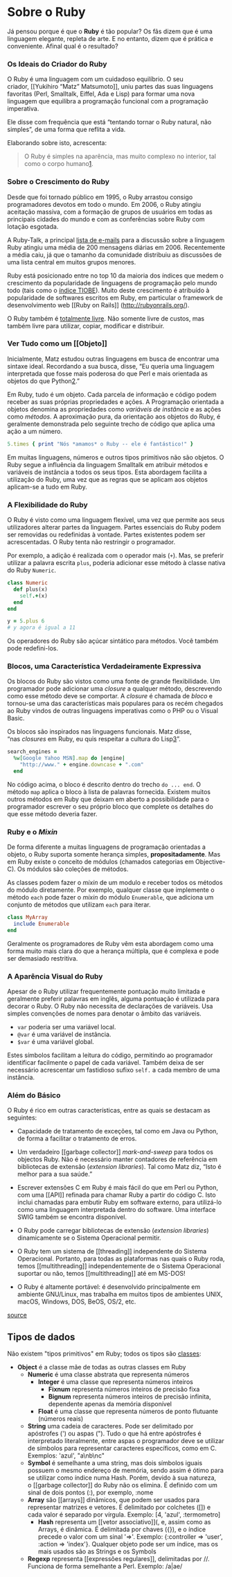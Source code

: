 # Sobre o Ruby

Já pensou porque é que o **Ruby** é tão popular? Os fãs dizem que é uma linguagem elegante, repleta de arte. E no entanto, dizem que é prática e conveniente. Afinal qual é o resultado?

### Os Ideais do Criador do Ruby

O Ruby é uma linguagem com um cuidadoso equilíbrio. O seu criador, [[Yukihiro “Matz” Matsumoto]], uniu partes das suas linguagens favoritas (Perl, Smalltalk, Eiffel, Ada e Lisp) para formar uma nova linguagem que equilibra a programação funcional com a programação imperativa.

Ele disse com frequência que está “tentando tornar o Ruby natural, não simples”, de uma forma que reflita a vida.

Elaborando sobre isto, acrescenta:

> O Ruby é simples na aparência, mas muito complexo no interior, tal como o corpo humano[1](https://www.ruby-lang.org/pt/about/#fn1).

### Sobre o Crescimento do Ruby

Desde que foi tornado público em 1995, o Ruby arrastou consigo programadores devotos em todo o mundo. Em 2006, o Ruby atingiu aceitação massiva, com a formação de grupos de usuários em todas as principais cidades do mundo e com as conferências sobre Ruby com lotação esgotada.

A Ruby-Talk, a principal [lista de e-mails](https://www.ruby-lang.org/pt/community/mailing-lists/) para a discussão sobre a linguagem Ruby atingiu uma média de 200 mensagens diárias em 2006. Recentemente a média caiu, já que o tamanho da comunidade distribuiu as discussões de uma lista central em muitos grupos menores.

Ruby está posicionado entre no top 10 da maioria dos índices que medem o crescimento da popularidade de linguagens de programação pelo mundo todo (tais como o [índice TIOBE](http://www.tiobe.com/index.php/content/paperinfo/tpci/index.html)). Muito deste crescimento é atribuído à popularidade de softwares escritos em Ruby, em particular o framework de desenvolvimento web [[Ruby on Rails]]
(http://rubyonrails.org/).

O Ruby também é [totalmente livre](https://www.ruby-lang.org/en/about/license.txt). Não somente livre de custos, mas também livre para utilizar, copiar, modificar e distribuir.

### Ver Tudo como um [[Objeto]]

Inicialmente, Matz estudou outras linguagens em busca de encontrar uma sintaxe ideal. Recordando a sua busca, disse, “Eu queria uma linguagem interpretada que fosse mais poderosa do que Perl e mais orientada as objetos do que Python[2](https://www.ruby-lang.org/pt/about/#fn2).”

Em Ruby, tudo é um objeto. Cada parcela de informação e código podem receber as suas próprias propriedades e ações. A Programação orientada a objetos denomina as propriedades como _variáveis de instância_ e as ações como _métodos_. A aproximação pura, da orientação aos objetos do Ruby, é geralmente demonstrada pelo seguinte trecho de código que aplica uma ação a um número.

```ruby
5.times { print "Nós *amamos* o Ruby -- ele é fantástico!" }
```

Em muitas linguagens, números e outros tipos primitivos não são objetos. O Ruby segue a influência da linguagem Smalltalk em atribuir métodos e variáveis de instância a todos os seus tipos. Esta abordagem facilita a utilização do Ruby, uma vez que as regras que se aplicam aos objetos aplicam-se a tudo em Ruby.

### A Flexibilidade do Ruby

O Ruby é visto como uma linguagem flexível, uma vez que permite aos seus utilizadores alterar partes da linguagem. Partes essenciais do Ruby podem ser removidas ou redefinidas à vontade. Partes existentes podem ser acrescentadas. O Ruby tenta não restringir o programador.

Por exemplo, a adição é realizada com o operador mais (`+`). Mas, se preferir utilizar a palavra escrita `plus`, poderia adicionar esse método à classe nativa do Ruby `Numeric`.

```ruby
class Numeric
  def plus(x)
    self.+(x)
  end
end

y = 5.plus 6
# y agora é igual a 11
```

Os operadores do Ruby são açúcar sintático para métodos. Você também pode redefini-los.

### Blocos, uma Característica Verdadeiramente Expressiva

Os blocos do Ruby são vistos como uma fonte de grande flexibilidade. Um programador pode adicionar uma _closure_ a qualquer método, descrevendo como esse método deve se comportar. A _closure_ é chamada de _bloco_ e tornou-se uma das características mais populares para os recém chegados ao Ruby vindos de outras linguagens imperativas como o PHP ou o Visual Basic.

Os blocos são inspirados nas linguagens funcionais. Matz disse, “nas _closures_ em Ruby, eu quis respeitar a cultura do Lisp[3](https://www.ruby-lang.org/pt/about/#fn3)”.

```ruby
search_engines =
  %w[Google Yahoo MSN].map do |engine|
    "http://www." + engine.downcase + ".com"
  end
```

No código acima, o bloco é descrito dentro do trecho `do ... end`. O método `map` aplica o bloco à lista de palavras fornecida. Existem muitos outros métodos em Ruby que deixam em aberto a possibilidade para o programador escrever o seu próprio bloco que complete os detalhes do que esse método deveria fazer.

### Ruby e o _Mixin_

De forma diferente a muitas linguagens de programação orientadas a objeto, o Ruby suporta somente herança simples, **propositadamente**. Mas em Ruby existe o conceito de módulos (chamados categorias em Objective-C). Os módulos são coleções de métodos.

As classes podem fazer o _mixin_ de um modulo e receber todos os métodos do módulo diretamente. Por exemplo, qualquer classe que implemente o método `each` pode fazer o _mixin_ do módulo `Enumerable`, que adiciona um conjunto de métodos que utilizam `each` para iterar.

```ruby
class MyArray
  include Enumerable
end
```

Geralmente os programadores de Ruby vêm esta abordagem como uma forma muito mais clara do que a herança múltipla, que é complexa e pode ser demasiado restritiva.

### A Aparência Visual do Ruby

Apesar de o Ruby utilizar frequentemente pontuação muito limitada e geralmente preferir palavras em inglês, alguma pontuação é utilizada para decorar o Ruby. O Ruby não necessita de declarações de variáveis. Usa simples convenções de nomes para denotar o âmbito das variáveis.

-   `var` poderia ser uma variável local.
-   `@var` é uma variável de instância.
-   `$var` é uma variável global.

Estes símbolos facilitam a leitura do código, permitindo ao programador identificar facilmente o papel de cada variável. Também deixa de ser necessário acrescentar um fastidioso sufixo `self.` a cada membro de uma instância.

### Além do Básico

O Ruby é rico em outras características, entre as quais se destacam as seguintes:

-   Capacidade de tratamento de exceções, tal como em Java ou Python, de forma a facilitar o tratamento de erros.
    
-   Um verdadeiro [[garbage collector]] _mark-and-sweep_ para todos os objectos Ruby. Não é necessário manter contadores de referência em bibliotecas de extensão (_extension libraries_). Tal como Matz diz, “Isto é melhor para a sua saúde.”
    
-   Escrever extensões C em Ruby é mais fácil do que em Perl ou Python, com uma [[API]] refinada para chamar Ruby a partir do código C. Isto inclui chamadas para embutir Ruby em software externo, para utilizá-lo como uma linguagem interpretada dentro do software. Uma interface SWIG também se encontra disponível.
    
-   O Ruby pode carregar bibliotecas de extensão (_extension libraries_) dinamicamente se o Sistema Operacional permitir.
    
-   O Ruby tem um sistema de [[threading]] independente do Sistema Operacional. Portanto, para todas as plataformas nas quais o Ruby roda, temos [[multithreading]] independentemente de o Sistema Operacional suportar ou não, temos [[multithreading]] até em MS-DOS!
    
-   O Ruby é altamente portável: é desenvolvido principalmente em ambiente GNU/Linux, mas trabalha em muitos tipos de ambientes UNIX, macOS, Windows, DOS, BeOS, OS/2, etc.

[source](https://www.ruby-lang.org/pt/about/)


## Tipos de dados

Não existem "tipos primitivos" em Ruby; todos os tipos são [classes](https://pt.wikipedia.org/wiki/Classe_(programa%C3%A7%C3%A3o) "Classe (programação)"):

-   **Object** é a classe mãe de todas as outras classes em Ruby
    -   **Numeric** é uma classe abstrata que representa números
        -   **Integer** é uma classe que representa números inteiros
            -   **Fixnum** representa números inteiros de precisão fixa
            -   **Bignum** representa números inteiros de precisão infinita, dependente apenas da memória disponível
        -   **Float** é uma classe que representa números de ponto flutuante (números reais)
    -   **String** uma cadeia de caracteres. Pode ser delimitado por apóstrofes (') ou aspas ("). Tudo o que há entre apóstrofes é interpretado literalmente, entre aspas o programador deve se utilizar de símbolos para representar caracteres específicos, como em C. Exemplos: 'azul', "a\nb\nc"
    -   **Symbol** é semelhante a uma string, mas dois símbolos iguais possuem o mesmo endereço de memória, sendo assim é ótimo para se utilizar como índice numa Hash. Porém, devido à sua natureza, o [[garbage collector]] do Ruby não os elimina. É definido com um sinal de dois pontos (:), por exemplo, :nome
    -   **Array** são [[arrays]] dinâmicos, que podem ser usados para representar matrizes e vetores. É delimitado por colchetes ([]) e cada valor é separado por vírgula. Exemplo: [4, 'azul', :termometro]
		-   **Hash** representa um [[vetor associativo]](, e, assim como as Arrays, é dinâmica. É delimitada por chaves ({}), e o índice precede o valor com um sinal '=>'. Exemplo: {:controller => 'user', :action => 'index'}. Qualquer objeto pode ser um índice, mas os mais usados são as Strings e os Symbols
    -   **Regexp** representa [[expressões regulares]], delimitadas por //. Funciona de forma semelhante a Perl. Exemplo: /a|ae/
